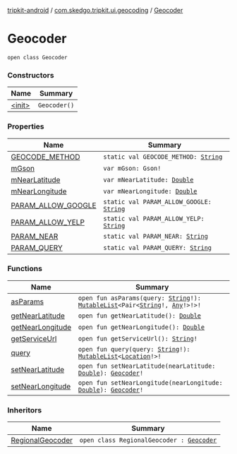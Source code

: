 [tripkit-android](../../index.md) / [com.skedgo.tripkit.ui.geocoding](../index.md) / [Geocoder](./index.md)

# Geocoder

`open class Geocoder`

### Constructors

| Name | Summary |
|---|---|
| [&lt;init&gt;](-init-.md) | `Geocoder()` |

### Properties

| Name | Summary |
|---|---|
| [GEOCODE_METHOD](-g-e-o-c-o-d-e_-m-e-t-h-o-d.md) | `static val GEOCODE_METHOD: `[`String`](https://kotlinlang.org/api/latest/jvm/stdlib/kotlin/-string/index.html) |
| [mGson](m-gson.md) | `var mGson: Gson!` |
| [mNearLatitude](m-near-latitude.md) | `var mNearLatitude: `[`Double`](https://kotlinlang.org/api/latest/jvm/stdlib/kotlin/-double/index.html) |
| [mNearLongitude](m-near-longitude.md) | `var mNearLongitude: `[`Double`](https://kotlinlang.org/api/latest/jvm/stdlib/kotlin/-double/index.html) |
| [PARAM_ALLOW_GOOGLE](-p-a-r-a-m_-a-l-l-o-w_-g-o-o-g-l-e.md) | `static val PARAM_ALLOW_GOOGLE: `[`String`](https://kotlinlang.org/api/latest/jvm/stdlib/kotlin/-string/index.html) |
| [PARAM_ALLOW_YELP](-p-a-r-a-m_-a-l-l-o-w_-y-e-l-p.md) | `static val PARAM_ALLOW_YELP: `[`String`](https://kotlinlang.org/api/latest/jvm/stdlib/kotlin/-string/index.html) |
| [PARAM_NEAR](-p-a-r-a-m_-n-e-a-r.md) | `static val PARAM_NEAR: `[`String`](https://kotlinlang.org/api/latest/jvm/stdlib/kotlin/-string/index.html) |
| [PARAM_QUERY](-p-a-r-a-m_-q-u-e-r-y.md) | `static val PARAM_QUERY: `[`String`](https://kotlinlang.org/api/latest/jvm/stdlib/kotlin/-string/index.html) |

### Functions

| Name | Summary |
|---|---|
| [asParams](as-params.md) | `open fun asParams(query: `[`String`](https://kotlinlang.org/api/latest/jvm/stdlib/kotlin/-string/index.html)`!): `[`MutableList`](https://kotlinlang.org/api/latest/jvm/stdlib/kotlin.collections/-mutable-list/index.html)`<Pair<`[`String`](https://kotlinlang.org/api/latest/jvm/stdlib/kotlin/-string/index.html)`!, `[`Any`](https://kotlinlang.org/api/latest/jvm/stdlib/kotlin/-any/index.html)`!>!>!` |
| [getNearLatitude](get-near-latitude.md) | `open fun getNearLatitude(): `[`Double`](https://kotlinlang.org/api/latest/jvm/stdlib/kotlin/-double/index.html) |
| [getNearLongitude](get-near-longitude.md) | `open fun getNearLongitude(): `[`Double`](https://kotlinlang.org/api/latest/jvm/stdlib/kotlin/-double/index.html) |
| [getServiceUrl](get-service-url.md) | `open fun getServiceUrl(): `[`String`](https://kotlinlang.org/api/latest/jvm/stdlib/kotlin/-string/index.html)`!` |
| [query](query.md) | `open fun query(query: `[`String`](https://kotlinlang.org/api/latest/jvm/stdlib/kotlin/-string/index.html)`!): `[`MutableList`](https://kotlinlang.org/api/latest/jvm/stdlib/kotlin.collections/-mutable-list/index.html)`<`[`Location`](../../com.skedgo.tripkit.common.model/-location/index.md)`!>!` |
| [setNearLatitude](set-near-latitude.md) | `open fun setNearLatitude(nearLatitude: `[`Double`](https://kotlinlang.org/api/latest/jvm/stdlib/kotlin/-double/index.html)`): `[`Geocoder`](./index.md)`!` |
| [setNearLongitude](set-near-longitude.md) | `open fun setNearLongitude(nearLongitude: `[`Double`](https://kotlinlang.org/api/latest/jvm/stdlib/kotlin/-double/index.html)`): `[`Geocoder`](./index.md)`!` |

### Inheritors

| Name | Summary |
|---|---|
| [RegionalGeocoder](../-regional-geocoder/index.md) | `open class RegionalGeocoder : `[`Geocoder`](./index.md) |
